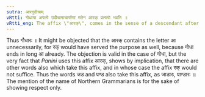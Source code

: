 ```yaml
---
sutra: आरगुदीचाम्
vRtti: गोधाया अपत्ये उदीचामाचार्याणां मतेन आरक् प्रत्ययो भवति ॥
vRtti_eng: The affix \"आरक्\", comes in the sense of a descendant after the word \"गोधा,\" according to the opinion of Northern Grammarians.
---
```

Thus गौधारः ॥ It might be objected that the आरक् contains the letter आ unnecessarily, for रक् would have served the purpose as well, because गोधा ends in long आ already. The objection is valid in the case of गोधा, but the very fact that _Panini_ uses this affix आरक्, shows by implication, that there are other words also which take this affix, and in whose case the affix रक् would not suffice. Thus the words जड and पण्ड also take this affix, as जाडारः, पाण्डारः ॥ The mention of the name of Northern Grammarians is for the sake of showing respect only.
